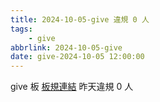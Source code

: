 ```yaml
---
title: 2024-10-05-give 違規 0 人
tags:
    - give
abbrlink: 2024-10-05-give
date: give-2024-10-05 12:00:00
---
```

give 板 [板規連結](https://www.ptt.cc/bbs/give/M.1612495900.A.C32.html)
昨天違規 0 人
